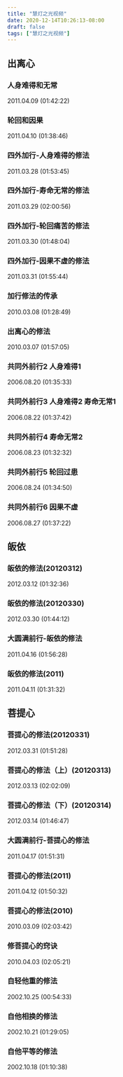 ```yaml
---
title: "慧灯之光视频"
date: 2020-12-14T10:26:13-08:00
draft: false
tags: ["慧灯之光视频"]
---
```


## 出离心

### 人身难得和无常 

2011.04.09 (01:42:22)

### 轮回和因果 
2011.04.10 (01:38:46)

### 四外加行-人身难得的修法 

2011.03.28 (01:53:45)

### 四外加行-寿命无常的修法

2011.03.29 (02:00:56)

### 四外加行-轮回痛苦的修法

2011.03.30 (01:48:04)

### 四外加行-因果不虚的修法

2011.03.31 (01:55:44)

### 加行修法的传承

2010.03.08 (01:28:49)

### 出离心的修法

2010.03.07 (01:57:05)

### 共同外前行2 人身难得1

2006.08.20 (01:35:33)

### 共同外前行3 人身难得2 寿命无常1

2006.08.22 (01:37:42)

### 共同外前行4 寿命无常2

2006.08.23 (01:32:32)

### 共同外前行5 轮回过患

2006.08.24 (01:34:50)

### 共同外前行6 因果不虚

2006.08.27 (01:37:22)


## 皈依


### 皈依的修法(20120312)

2012.03.12 (01:32:36)

### 皈依的修法(20120330)

2012.03.30 (01:44:12)

### 大圆满前行-皈依的修法

2011.04.16 (01:56:28)

### 皈依的修法(2011)

2011.04.11 (01:31:32)

## 菩提心



### 菩提心的修法(20120331)

2012.03.31 (01:51:28)

### 菩提心的修法（上）(20120313)

2012.03.13 (02:02:09)

### 菩提心的修法（下）(20120314)

2012.03.14 (01:46:47)

### 大圆满前行-菩提心的修法

2011.04.17 (01:51:31)

### 菩提心的修法(2011)

2011.04.12 (01:50:32)

### 菩提心的修法(2010)

2010.03.09 (02:03:42)

### 修菩提心的窍诀

2010.04.03 (02:05:21)

### 自轻他重的修法

2002.10.25 (00:54:33)

### 自他相换的修法

2002.10.21 (01:29:05)

### 自他平等的修法

2002.10.18 (01:10:38)